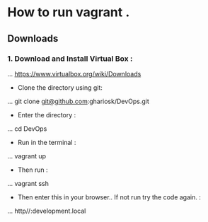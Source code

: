 # How to run vagrant .

## Downloads 

### 1. Download and Install Virtual Box :

... https://www.virtualbox.org/wiki/Downloads

* Clone the directory using git:

... git clone git@github.com:ghariosk/DevOps.git


* Enter the directory :

... cd DevOps


* Run in the terminal :

... vagrant up


* Then run :

... vagrant ssh

* Then enter this in your browser.. If not run try the code again. :

... http//:development.local














